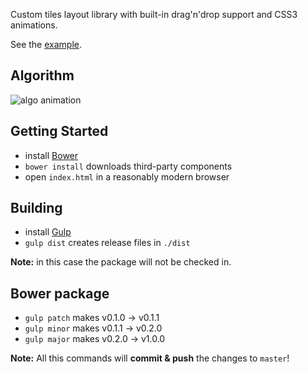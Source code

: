 Custom tiles layout library with built-in drag'n'drop support and CSS3 animations.

See the [example](https://bitbucket.org/yetu/apphome-pocketry/raw/master/index.html).

Algorithm
---------

![algo animation](https://bitbucket.org/yetu/apphome-pocketry/raw/master/algo-animation.gif)


Getting Started
---------------

* install [Bower](http://bower.io)
* `bower install` downloads third-party components
* open `index.html` in a reasonably modern browser


Building
--------

* install [Gulp](http://gulpjs.com)
* `gulp dist` creates release files in `./dist`

**Note:** in this case the package will not be checked in.

Bower package
-------------

* `gulp patch` makes v0.1.0 → v0.1.1
* `gulp minor` makes v0.1.1 → v0.2.0
* `gulp major` makes v0.2.0 → v1.0.0

**Note:** All this commands will **commit & push** the changes to `master`!